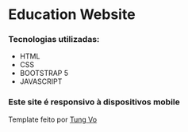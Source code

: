 # Education Website

### Tecnologias utilizadas:
<ul>
<li>HTML</li>
<li>CSS</li>
<li>BOOTSTRAP 5</li>
<li>JAVASCRIPT</li>
</ul>

### Este site é responsivo à dispositivos mobile

Template feito por <a href="https://www.behance.net/vctung" target="_blank">Tung Vo</a>
